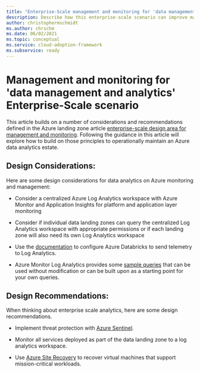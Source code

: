 ```yaml
---
title: "Enterprise-Scale management and monitoring for 'data management and analytics'"
description: Describe how this enterprise-scale scenario can improve management and monitoring of 'data management and analytics'
author: christophermschmidt
ms.author: chrschm
ms.date: 06/02/2021
ms.topic: conceptual
ms.service: cloud-adoption-framework
ms.subservice: ready
---
```


# Management and monitoring for 'data management and analytics' Enterprise-Scale scenario

This article builds on a number of considerations and recommendations defined in the Azure landing zone article [enterprise-scale design area for management and monitoring](https://docs.microsoft.com/en-us/azure/cloud-adoption-framework/ready/enterprise-scale/management-and-monitoring). Following the guidance in this article will explore how to build on those principles to operationally maintain an Azure data analytics estate. 

## Design Considerations: 
Here are some design considerations for data analytics on Azure monitoring and management:

* Consider a centralized Azure Log Analytics workspace with Azure Monitor and Application Insights for platform and application layer monitoring

* Consider if individual data landing zones can query the centralized Log Analytics workspace with appropriate permissions or if each landing zone will also need its own Log Analytics workspace

* Use the [documentation](https://docs.microsoft.com/en-us/azure/architecture/databricks-monitoring/) to configure Azure Databricks to send telemetry to Log Analytics. 

* Azure Monitor Log Analytics provides some [sample queries](https://docs.microsoft.com/en-us/azure/azure-monitor/logs/queries) that can be used without modification or can be built upon as a starting point for your own queries. 

## Design Recommendations:
When thinking about enterprise scale analytics, here are some design recommendations.

* Implement threat protection with [Azure Sentinel](https://docs.microsoft.com/en-us/azure/sentinel/overview).

* Monitor all services deployed as part of the data landing zone to a log analytics workspace. 

* Use [Azure Site Recovery](https://docs.microsoft.com/en-us/azure/site-recovery/site-recovery-overview) to recover virtual machines that support mission-critical workloads.
